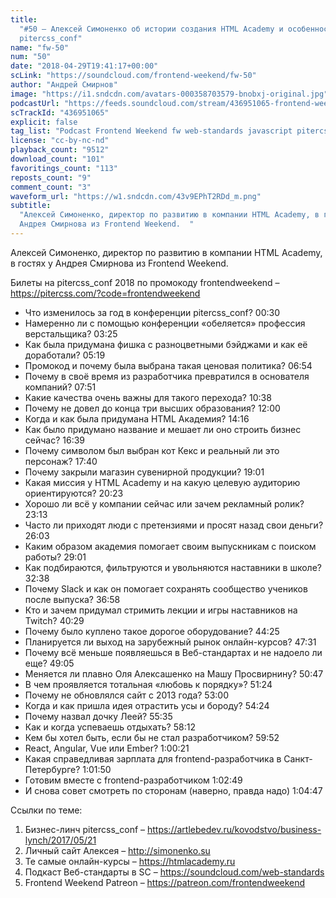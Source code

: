 ```yaml
---
title:
  "#50 – Алексей Симоненко об истории создания HTML Academy и особенностях
  pitercss_conf"
name: "fw-50"
num: "50"
date: "2018-04-29T19:41:17+00:00"
scLink: "https://soundcloud.com/frontend-weekend/fw-50"
author: "Андрей Смирнов"
image: "https://i1.sndcdn.com/avatars-000358703579-bnobxj-original.jpg"
podcastUrl: "https://feeds.soundcloud.com/stream/436951065-frontend-weekend-fw-50.m4a"
scTrackId: "436951065"
explicit: false
tag_list: "Podcast Frontend Weekend fw web-standards javascript pitercss_conf"
license: "cc-by-nc-nd"
playback_count: "9512"
download_count: "101"
favoritings_count: "113"
reposts_count: "9"
comment_count: "3"
waveform_url: "https://w1.sndcdn.com/43v9EPhT2RDd_m.png"
subtitle:
  "Алексей Симоненко, директор по развитию в компании HTML Academy, в гостях у
  Андрея Смирнова из Frontend Weekend.  "
---
```


Алексей Симоненко, директор по развитию в компании HTML Academy, в гостях у
Андрея Смирнова из Frontend Weekend.

Билеты на pitercss_conf 2018 по промокоду frontendweekend –
<https://pitercss.com/?code=frontendweekend>

- Что изменилось за год в конференции pitercss_conf?
  <timecode sec="30">00:30</timecode>
- Намеренно ли с помощью конференции «обеляется» профессия верстальщика?
  <timecode sec="205">03:25</timecode>
- Как была придумана фишка с разноцветными бэйджами и как её доработали?
  <timecode sec="319">05:19</timecode>
- Промокод и почему была выбрана такая ценовая политика?
  <timecode sec="414">06:54</timecode>
- Почему в своё время из разработчика превратился в основателя компаний?
  <timecode sec="471">07:51</timecode>
- Какие качества очень важны для такого перехода?
  <timecode sec="638">10:38</timecode>
- Почему не довел до конца три высших образования?
  <timecode sec="720">12:00</timecode>
- Когда и как была придумана HTML Академия? <timecode sec="856">14:16</timecode>
- Как было придумано название и мешает ли оно строить бизнес сейчас?
  <timecode sec="999">16:39</timecode>
- Почему символом был выбран кот Кекс и реальный ли это персонаж?
  <timecode sec="1060">17:40</timecode>
- Почему закрыли магазин сувенирной продукции?
  <timecode sec="1141">19:01</timecode>
- Какая миссия у HTML Academy и на какую целевую аудиторию ориентируются?
  <timecode sec="1223">20:23</timecode>
- Хорошо ли всё у компании сейчас или зачем рекламный ролик?
  <timecode sec="1393">23:13</timecode>
- Часто ли приходят люди с претензиями и просят назад свои деньги?
  <timecode sec="1563">26:03</timecode>
- Каким образом академия помогает своим выпускникам с поиском работы?
  <timecode sec="1741">29:01</timecode>
- Как подбираются, фильтруются и увольняются наставники в школе?
  <timecode sec="1958">32:38</timecode>
- Почему Slack и как он помогает сохранять сообщество учеников после выпуска?
  <timecode sec="2218">36:58</timecode>
- Кто и зачем придумал стримить лекции и игры наставников на Twitch?
  <timecode sec="2429">40:29</timecode>
- Почему было куплено такое дорогое оборудование?
  <timecode sec="2665">44:25</timecode>
- Планируется ли выход на зарубежный рынок онлайн-курсов?
  <timecode sec="2851">47:31</timecode>
- Почему всё меньше появляешься в Веб-стандартах и не надоело ли еще?
  <timecode sec="2945">49:05</timecode>
- Меняется ли плавно Оля Алексашенко на Машу Просвирнину?
  <timecode sec="3047">50:47</timecode>
- В чем проявляется тотальная «любовь к порядку»?
  <timecode sec="3084">51:24</timecode>
- Почему не обновлялся сайт с 2013 года? <timecode sec="3180">53:00</timecode>
- Когда и как пришла идея отрастить усы и бороду?
  <timecode sec="3264">54:24</timecode>
- Почему назвал дочку Леей? <timecode sec="3335">55:35</timecode>
- Как и когда успеваешь отдыхать? <timecode sec="3492">58:12</timecode>
- Кем бы хотел быть, если бы не стал разработчиком?
  <timecode sec="3592">59:52</timecode>
- React, Angular, Vue или Ember? <timecode sec="3621">1:00:21</timecode>
- Какая справедливая зарплата для frontend-разработчика в Санкт-Петербурге?
  <timecode sec="3710">1:01:50</timecode>
- Готовим вместе с frontend-разработчиком
  <timecode sec="3769">1:02:49</timecode>
- И снова совет смотреть по сторонам (наверно, правда надо)
  <timecode sec="3887">1:04:47</timecode>

Ссылки по теме:

1. Бизнес-линч pitercss_conf –
   <https://artlebedev.ru/kovodstvo/business-lynch/2017/05/21>
2. Личный сайт Алексея – <http://simonenko.su>
3. Те самые онлайн-курсы – <https://htmlacademy.ru>
4. Подкаст Веб-стандарты в SC – <https://soundcloud.com/web-standards>
5. Frontend Weekend Patreon – <https://patreon.com/frontendweekend>
